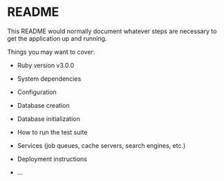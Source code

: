 # README

This README would normally document whatever steps are necessary to get the
application up and running.

Things you may want to cover:

* Ruby version v3.0.0

* System dependencies

* Configuration

* Database creation

* Database initialization

* How to run the test suite

* Services (job queues, cache servers, search engines, etc.)

* Deployment instructions

* ...

